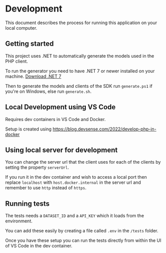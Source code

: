 # Development

This document describes the process for running this application on your local computer.

## Getting started

This project uses .NET to automatically generate the models used in the PHP client.

To run the generator you need to have .NET 7 or newer installed on your machine. [Download .NET 7](https://dotnet.microsoft.com/en-us/download/dotnet/7.0)

Then to generate the models and clients of the SDK run `generate.ps1` if you're on Windows, else run `generate.sh`.

## Local Development using VS Code

Requires dev containers in VS Code and Docker.

Setup is created using https://blog.devsense.com/2022/develop-php-in-docker

## Using local server for development

You can change the server url that the client uses for each of the clients by setting the property `serverUrl`.

If you run it in the dev container and wish to access a local port then replace `localhost` with `host.docker.internal` in the server url and remember to use `http` instead of `https`.

## Running tests

The tests needs a `DATASET_ID` and a `API_KEY` which it loads from the environment.

You can add these easily by creating a file called `.env` in the `/tests` folder.

Once you have these setup you can run the tests directly from within the UI of VS Code in the dev container.
